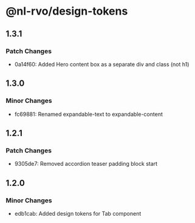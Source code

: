 # @nl-rvo/design-tokens

## 1.3.1

### Patch Changes

- 0a14f60: Added Hero content box as a separate div and class (not h1)

## 1.3.0

### Minor Changes

- fc69881: Renamed expandable-text to expandable-content

## 1.2.1

### Patch Changes

- 9305de7: Removed accordion teaser padding block start

## 1.2.0

### Minor Changes

- edb1cab: Added design tokens for Tab component
